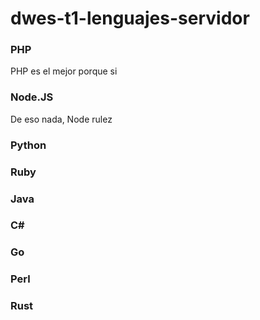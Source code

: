 # dwes-t1-lenguajes-servidor

### PHP
PHP es el mejor porque si

### Node.JS
De eso nada, Node rulez

### Python

### Ruby

### Java

### C#

### Go

### Perl

### Rust
